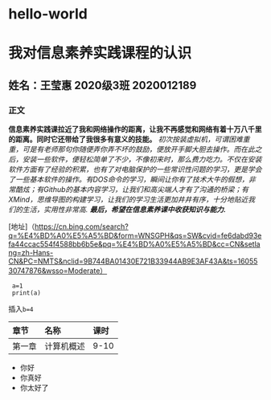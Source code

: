 # hello-world

# 我对信息素养实践课程的认识

## 姓名：王莹惠 2020级3班 2020012189

### 正文

  **信息素养实践课拉近了我和网络操作的距离，让我不再感觉和网络有着十万八千里的距离。同时它还带给了我很多有意义的技能。**
  *初次按装虚拟机，可谓困难重重，可是有老师那句你随便弄你弄不坏的鼓励，便放开手脚大胆去操作。而在此之后，安装一些软件，便轻松简单了不少，不像初来时，那么费力吃力。不仅在安装软件方面有了经验的积累，也有了对电脑保护的一些常识性问题的学习，更是学会了一些基本软件的操作。有DOS命令的学习，瞬间让你有了技术大牛的假想，非常酷炫；有Github的基本内容学习，让我们和高尖端人才有了沟通的桥梁；有XMind，思维导图的构建学习，让我们的学习生活更加井井有序，十分地贴近我们的生活，实用性非常高.*
  ***最后，希望在信息素养课中收获知识与能力.***

 [地址]（https://cn.bing.com/search?q=%E4%BD%A0%E5%A5%BD&form=WNSGPH&qs=SW&cvid=fe6dabd93efa44ccac554f4588bb6b5e&pq=%E4%BD%A0%E5%A5%BD&cc=CN&setlang=zh-Hans-CN&PC=NMTS&nclid=9B744BA01430E721B33944AB9E3AF43A&ts=1605530747876&wsso=Moderate）  

```
 a=1
 print(a)
```

 插入`b=4`  

| 章节   | 名称       | 课时 |
| :----- | :--------- | :--- |
| 第一章 | 计算机概述 | 9-10 |

- 你好
- 你真好
- 你太好了

